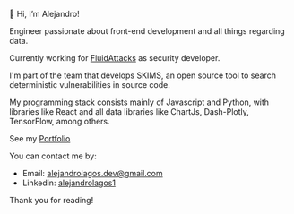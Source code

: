 👋 Hi, I’m Alejandro!

Engineer passionate about front-end development and all things regarding data. 

Currently working for [FluidAttacks](https://fluidattacks.com/) as security developer. 

I'm part of the team that develops SKIMS, an open source tool to search deterministic vulnerabilities in source code. 

My programming stack consists mainly of Javascript and Python, with libraries like React and all data libraries like ChartJs, Dash-Plotly, TensorFlow, among others.


See my [Portfolio](https://alejolagos.netlify.app/)

You can contact me by:
- Email: alejandrolagos.dev@gmail.com
- Linkedin: [alejandrolagos1](https://www.linkedin.com/in/alejandrolagos1/)

Thank you for reading!



